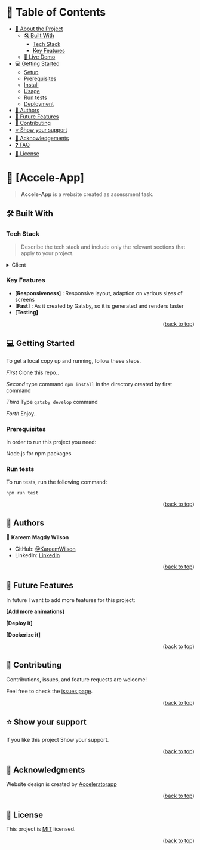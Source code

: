 <!-- TABLE OF CONTENTS -->

# 📗 Table of Contents

- [📖 About the Project](#about-project)
  - [🛠 Built With](#built-with)
    - [Tech Stack](#tech-stack)
    - [Key Features](#key-features)
  - [🚀 Live Demo](#live-demo)
- [💻 Getting Started](#getting-started)
  - [Setup](#setup)
  - [Prerequisites](#prerequisites)
  - [Install](#install)
  - [Usage](#usage)
  - [Run tests](#run-tests)
  - [Deployment](#triangular_flag_on_post-deployment)
- [👥 Authors](#authors)
- [🔭 Future Features](#future-features)
- [🤝 Contributing](#contributing)
- [⭐️ Show your support](#support)
- [🙏 Acknowledgements](#acknowledgements)
- [❓ FAQ](#faq)
- [📝 License](#license)

<!-- PROJECT DESCRIPTION -->

# 📖 [Accele-App] <a name="about-project"></a>

> **Accele-App** is a website created as assessment task.

## 🛠 Built With <a name="built-with"></a>

### Tech Stack <a name="tech-stack"></a>

> Describe the tech stack and include only the relevant sections that apply to your project.

<details>
  <summary>Client</summary>
  <ul>
    <li><a href="https://reactjs.org/">Gatsby.js</a></li>
    <li><a href="https://reactjs.org/">React.js</a></li>
    <li><a href="https://reactjs.org/">CSS Modules</a></li>
  </ul>
</details>


<!-- Features -->

### Key Features <a name="key-features"></a>


- **[Responsiveness]** : Responsive layout, adaption on various sizes of screens
- **[Fast]** : As it created by Gatsby, so it is generated and renders faster
- **[Testing]** 

<p align="right">(<a href="#readme-top">back to top</a>)</p>

<!-- LIVE DEMO -->


<!-- GETTING STARTED -->

## 💻 Getting Started <a name="getting-started"></a>

To get a local copy up and running, follow these steps.

*First* Clone this repo..

*Second* type command `npm install` in the directory created by first command

*Third* Type `gatsby develop` command

*Forth* Enjoy..

### Prerequisites

In order to run this project you need:

Node.js for npm packages


### Run tests

To run tests, run the following command: 

`npm run test`



<p align="right">(<a href="#readme-top">back to top</a>)</p>

<!-- AUTHORS -->

## 👥 Authors <a name="authors"></a>


👤 **Kareem Magdy Wilson**

- GitHub: [@KareemWilson](https://github.com/KareemWilson)
- LinkedIn: [LinkedIn](https://linkedin.com/in/kareem-wilsons)


<p align="right">(<a href="#readme-top">back to top</a>)</p>

<!-- FUTURE FEATURES -->

## 🔭 Future Features <a name="future-features"></a>

In future I want to add more features for this project:

**[Add more animations]**

**[Deploy it]**

**[Dockerize it]**

<p align="right">(<a href="#readme-top">back to top</a>)</p>

<!-- CONTRIBUTING -->

## 🤝 Contributing <a name="contributing"></a>

Contributions, issues, and feature requests are welcome!

Feel free to check the [issues page](../../issues/).

<p align="right">(<a href="#readme-top">back to top</a>)</p>

<!-- SUPPORT -->

## ⭐️ Show your support <a name="support"></a>

If you like this project Show your support.

<p align="right">(<a href="#readme-top">back to top</a>)</p>

<!-- ACKNOWLEDGEMENTS -->

## 🙏 Acknowledgments <a name="acknowledgements"></a>

Website design is created by [Acceleratorapp](http://acceleratorapp.co)

<p align="right">(<a href="#readme-top">back to top</a>)</p>

<!-- LICENSE -->

## 📝 License <a name="license"></a>

This project is [MIT](./LICENSE) licensed.


<p align="right">(<a href="#readme-top">back to top</a>)</p>